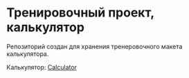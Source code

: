 # Тренировочный проект, калькулятор

Репозиторий создан для хранения тренеровочного макета калькулятора.

Калькулятор: [Calculator](https://calculator-two-eta.vercel.app/)
